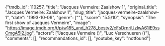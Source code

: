 {"tmdb_id": 110257, "title": "Jacques Vermeire: Zaalshow 1", "original_title": "Jacques Vermeire: Zaalshow 1", "slug_title": "jacques-vermeire-zaalshow-1", "date": "1993-10-09", "genre": [""], "score": "5.5/10", "synopsis": "The first show of Jacques Vermeire", "image": "https://image.tmdb.org/t/p/w185_and_h278_bestv2/cFsDrnriUzlwA61lE9ssCmgA5l2.jpg", "actors": ["Jacques Vermeire ()", "Luc Verschueren ()"], "comments": [], "recommandations_id": [], "youtube_key": "notfound"}